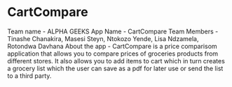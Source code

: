 # CartCompare

Team name - ALPHA GEEKS
App Name - CartCompare
Team Members - Tinashe Chanakira, Masesi Steyn, Ntokozo Yende, Lisa Ndzamela, Rotondwa Davhana
About the app - CartCompare is a price comparisom application that allows you to compare prices of groceries products from different stores.
It also allows you to add items to cart which in turn creates a grocery list which the user can save as a pdf for later use or send the list to a third party.
